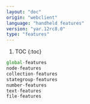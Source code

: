 ```yaml
---
layout: "doc"
origin: "webclient"
language: "handheld features"
version: "yar.12rc8.0"
type: "features"
---
```


1. TOC
{:toc}

```js
global-features
node-features
collection-features
stategroup-features
number-features
text-features
file-features
```
